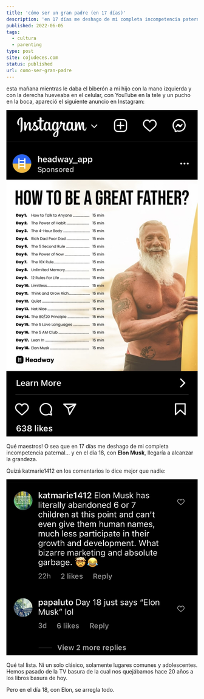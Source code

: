 ```yaml
---
title: 'cómo ser un gran padre (en 17 días)'
description: 'en 17 días me deshago de mi completa incompetencia paternal'
published: 2022-06-05
tags:
  - cultura
  - parenting
type: post
site: cojudeces.com
status: published
url: como-ser-gran-padre
---
```


esta mañana mientras le daba el biberón a mi hijo con la mano izquierda y con la derecha hueveaba en el celular, con YouTube en la tele y un pucho en la boca, apareció el siguiente anuncio en Instagram:

![](../../assets/2022-06-Headway-App.jpeg)

Qué maestros! O sea que en 17 días me deshago de mi completa incompetencia paternal… y en el día 18, con **Elon Musk**, llegaría a alcanzar la grandeza.

Quizá katmarie1412 en los comentarios lo dice mejor que nadie:

![Elon Musk has literally abandoned 6 or 7 children at this point and can't even give them human names, much less participate in their growth and development. What bizarre marketing and absolute garbage. [head explodes]](../../assets/2022-06-comentario-sobre-elon.jpeg)

Qué tal lista. Ni un solo clásico, solamente lugares comunes y adolescentes. Hemos pasado de la TV basura de la cual nos quejábamos hace 20 años a los libros basura de hoy.

Pero en el día 18, con Elon, se arregla todo.
